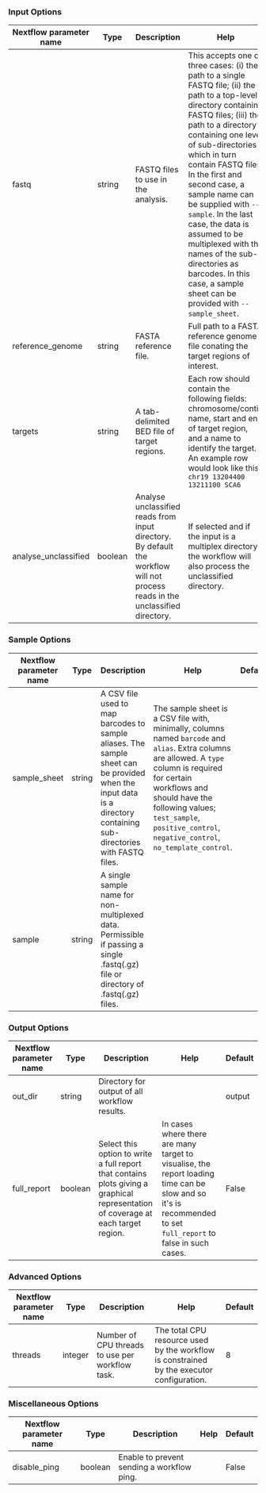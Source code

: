 ### Input Options

| Nextflow parameter name  | Type | Description | Help | Default |
|--------------------------|------|-------------|------|---------|
| fastq | string | FASTQ files to use in the analysis. | This accepts one of three cases: (i) the path to a single FASTQ file; (ii) the path to a top-level directory containing FASTQ files; (iii) the path to a directory containing one level of sub-directories which in turn contain FASTQ files. In the first and second case, a sample name can be supplied with `--sample`. In the last case, the data is assumed to be multiplexed with the names of the sub-directories as barcodes. In this case, a sample sheet can be provided with `--sample_sheet`. |  |
| reference_genome | string | FASTA reference file. | Full path to a FASTA reference genome file conating the target regions of interest. |  |
| targets | string | A tab-delimited BED file of target regions. | Each row should contain the following fields: chromosome/contig name, start and end of target region, and a name to identify the target. An example row would look like this: `chr19 13204400 13211100 SCA6` |  |
| analyse_unclassified | boolean | Analyse unclassified reads from input directory. By default the workflow will not process reads in the unclassified directory. | If selected and if the input is a multiplex directory the workflow will also process the unclassified directory. | False |


### Sample Options

| Nextflow parameter name  | Type | Description | Help | Default |
|--------------------------|------|-------------|------|---------|
| sample_sheet | string | A CSV file used to map barcodes to sample aliases. The sample sheet can be provided when the input data is a directory containing sub-directories with FASTQ files. | The sample sheet is a CSV file with, minimally, columns named `barcode` and `alias`. Extra columns are allowed. A `type` column is required for certain workflows and should have the following values; `test_sample`, `positive_control`, `negative_control`, `no_template_control`. |  |
| sample | string | A single sample name for non-multiplexed data. Permissible if passing a single .fastq(.gz) file or directory of .fastq(.gz) files. |  |  |


### Output Options

| Nextflow parameter name  | Type | Description | Help | Default |
|--------------------------|------|-------------|------|---------|
| out_dir | string | Directory for output of all workflow results. |  | output |
| full_report | boolean | Select this option to write a full report that contains plots giving a graphical representation of coverage at each target region. | In cases where there are many target to visualise, the report loading time can be slow and so it's is recommended to set `full_report` to false in such cases. | False |


### Advanced Options

| Nextflow parameter name  | Type | Description | Help | Default |
|--------------------------|------|-------------|------|---------|
| threads | integer | Number of CPU threads to use per workflow task. | The total CPU resource used by the workflow is constrained by the executor configuration. | 8 |


### Miscellaneous Options

| Nextflow parameter name  | Type | Description | Help | Default |
|--------------------------|------|-------------|------|---------|
| disable_ping | boolean | Enable to prevent sending a workflow ping. |  | False |


